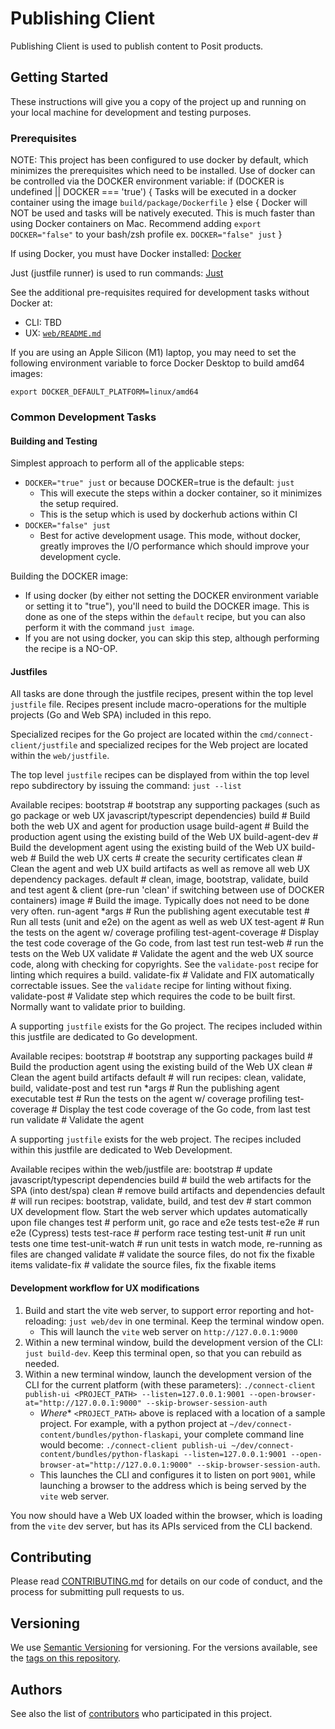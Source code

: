 # Publishing Client

Publishing Client is used to publish content to Posit products.

## Getting Started

These instructions will give you a copy of the project up and running on
your local machine for development and testing purposes.

### Prerequisites

NOTE: This project has been configured to use docker by default, which minimizes
the prerequisites which need to be installed. Use of docker can be controlled 
via the DOCKER environment variable:
if (DOCKER is undefined || DOCKER === 'true') {
    Tasks will be executed in a docker container using the image `build/package/Dockerfile`
} else {
    Docker will NOT be used and tasks will be natively executed.
    This is much faster than using Docker containers on Mac.
    Recommend adding `export DOCKER="false"` to your bash/zsh profile
    ex. `DOCKER="false" just`
}

If using Docker, you must have Docker installed: [Docker](https://www.docker.com)

Just (justfile runner) is used to run commands: [Just](https://just.systems)

See the additional pre-requisites required for development tasks without Docker at: 
- CLI: TBD
- UX: [`web/README.md`](./web/README.md)

If you are using an Apple Silicon (M1) laptop, you may need to set the following environment variable to force Docker Desktop to build amd64 images:

```shell
export DOCKER_DEFAULT_PLATFORM=linux/amd64
```

### Common Development Tasks

#### Building and Testing

Simplest approach to perform all of the applicable steps:
- `DOCKER="true" just` or because DOCKER=true is the default: `just`
    - This will execute the steps within a docker container, so it minimizes the setup required.
    - This is the setup which is used by dockerhub actions within CI
- `DOCKER="false" just`
    - Best for active development usage. This mode, without docker, greatly improves the I/O performance which should
      improve your development cycle.

Building the DOCKER image:
- If using docker (by either not setting the DOCKER environment variable or setting it to "true"), you'll need
  to build the DOCKER image. This is done as one of the steps within the `default` recipe, but you can also 
  perform it with the command `just image`.
- If you are not using docker, you can skip this step, although performing the recipe is a NO-OP.

#### Justfiles

All tasks are done through the justfile recipes, present within the top level `justfile` file. Recipes present include macro-operations
for the multiple projects (Go and Web SPA) included in this repo. 

Specialized recipes for the Go project are located within the `cmd/connect-client/justfile` and 
specialized recipes for the Web project are located within the `web/justfile`.

The top level `justfile` recipes can be displayed from within the top level repo subdirectory by issuing the command: `just --list`

Available recipes:
    bootstrap           # bootstrap any supporting packages (such as go package or web UX javascript/typescript dependencies)
    build               # Build both the web UX and agent for production usage
    build-agent         # Build the production agent using the existing build of the Web UX
    build-agent-dev     # Build the development agent using the existing build of the Web UX
    build-web           # Build the web UX
    certs               # create the security certificates
    clean               # Clean the agent and web UX build artifacts as well as remove all web UX dependency packages.
    default             # clean, image, bootstrap, validate, build and test agent & client (pre-run 'clean' if switching between use of DOCKER containers)
    image               # Build the image. Typically does not need to be done very often.
    run-agent *args     # Run the publishing agent executable
    test                # Run all tests (unit and e2e) on the agent as well as web UX
    test-agent          # Run the tests on the agent w/ coverage profiling
    test-agent-coverage # Display the test code coverage of the Go code, from last test run
    test-web            # run the tests on the Web UX
    validate            # Validate the agent and the web UX source code, along with checking for copyrights. See the `validate-post` recipe for linting which requires a build.
    validate-fix        # Validate and FIX automatically correctable issues. See the `validate` recipe for linting without fixing.
    validate-post       # Validate step which requires the code to be built first. Normally want to validate prior to building.

A supporting `justfile` exists for the Go project. The recipes included within this justfile are dedicated to Go development.

Available recipes:
    bootstrap     # bootstrap any supporting packages
    build         # Build the production agent using the existing build of the Web UX
    clean         # Clean the agent build artifacts
    default       # will run recipes: clean, validate, build, validate-post and test
    run *args     # Run the publishing agent executable
    test          # Run the tests on the agent w/ coverage profiling
    test-coverage # Display the test code coverage of the Go code, from last test run
    validate      # Validate the agent

A supporting `justfile` exists for the web project. The recipes included within this justfile are dedicated to Web Development.

Available recipes within the web/justfile are:
    bootstrap       # update javascript/typescript dependencies
    build           # build the web artifacts for the SPA (into dest/spa)
    clean           # remove build artifacts and dependencies
    default         # will run recipes: bootstrap, validate, build, and test
    dev             # start common UX development flow. Start the web server which updates automatically upon file changes
    test            # perform unit, go race and e2e tests
    test-e2e        # run e2e (Cypress) tests
    test-race       # perform race testing
    test-unit       # run unit tests one time
    test-unit-watch # run unit tests in watch mode, re-running as files are changed
    validate        # validate the source files, do not fix the fixable items
    validate-fix    # validate the source files, fix the fixable items

#### Development workflow for UX modifications

1. Build and start the vite web server, to support error reporting and hot-reloading: `just web/dev` in one terminal. Keep the terminal window open.
    - This will launch the `vite` web server on `http://127.0.0.1:9000`
2. Within a new terminal window, build the development version of the CLI: `just build-dev`. Keep this terminal open, so that you can rebuild as needed.
3. Within a new terminal window, launch the development version of the CLI for the current platform (with these parameters): `./connect-client publish-ui <PROJECT_PATH> --listen=127.0.0.1:9001 --open-browser-at="http://127.0.0.1:9000" --skip-browser-session-auth`
    - *Where** `<PROJECT_PATH>` above is replaced with a location of a sample project. For example, with a python project at `~/dev/connect-content/bundles/python-flaskapi`, your complete command line would become: `./connect-client publish-ui ~/dev/connect-content/bundles/python-flaskapi --listen=127.0.0.1:9001 --open-browser-at="http://127.0.0.1:9000" --skip-browser-session-auth`.
    - This launches the CLI and configures it to listen on port `9001`, while launching a browser to the address which is being served by the `vite` web server.

You now should have a Web UX loaded within the browser, which is loading from the `vite` dev server, but has its APIs serviced from the CLI backend.

## Contributing

Please read [CONTRIBUTING.md](CONTRIBUTING.md) for details on our code
of conduct, and the process for submitting pull requests to us.

## Versioning

We use [Semantic Versioning](http://semver.org/) for versioning. For the versions
available, see the [tags on this repository](https://github.com/rstudio/publishing-client/tags).

## Authors

See also the list of [contributors](https://github.com/rstudio/publishing-client/contributors)
who participated in this project.
